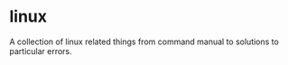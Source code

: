 # linux
A collection of linux related things from command manual to solutions to particular errors.
